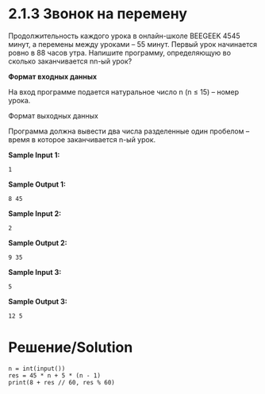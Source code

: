 # 2.1.3 Звонок на перемену
Продолжительность каждого урока в онлайн-школе BEEGEEK 4545 минут, а перемены между уроками – 55 минут. Первый урок начинается ровно в 88 часов утра. Напишите программу, определяющую во сколько заканчивается nn-ый урок?

**Формат входных данных**

На вход программе подается натуральное число n (n ≤ 15) – номер урока.

Формат выходных данных

Программа должна вывести два числа разделенные один пробелом – время в которое заканчивается n-ый урок.

**Sample Input 1:**
```
1
```
**Sample Output 1:**
```
8 45
```
**Sample Input 2:**
```
2
```
**Sample Output 2:**
```
9 35
```
**Sample Input 3:**
```
5
```
**Sample Output 3:**
```
12 5
```
# Решение/Solution

```
n = int(input())
res = 45 * n + 5 * (n - 1)
print(8 + res // 60, res % 60)
```
